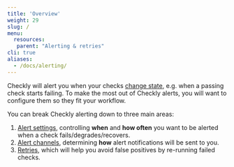 ```yaml
---
title: 'Overview'
weight: 29
slug: /
menu:
  resources:
   parent: "Alerting & retries"
cli: true
aliases:
  - /docs/alerting/
---
```


Checkly will alert you when your checks [change state](/docs/alerting-and-retries/alert-states), e.g. when a passing check starts failing. To make the most out of Checkly alerts, you will want to configure them so they fit your workflow.

You can break Checkly alerting down to three main areas:
1. [Alert settings](/docs/alerting-and-retries/alert-settings), controlling **when** and **how often** you want to be alerted when a check fails/degrades/recovers.
2. [Alert channels](/docs/alerting-and-retries/alert-channels), determining **how** alert notifications will be sent to you.
3. [Retries](/docs/alerting-and-retries/retries), which will help you avoid false positives by re-running failed checks.

